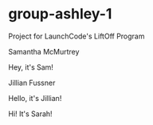# group-ashley-1
Project for LaunchCode's LiftOff Program



Samantha McMurtrey

Hey, it's Sam!

Jillian Fussner

Hello, it's Jillian!

Hi! It's Sarah!